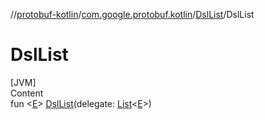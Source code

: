 //[protobuf-kotlin](/reference/kotlin/api-docs/)/[com.google.protobuf.kotlin](/reference/kotlin/api-docs/protobuf-kotlin/com.google.protobuf.kotlin/)/[DslList]()/DslList

# DslList

[JVM] \
Content \
fun <[E]()> [DslList]()(delegate:
[List](https://kotlinlang.org/api/latest/jvm/stdlib/kotlin.collections/-list/index.html)<[E]()>)
